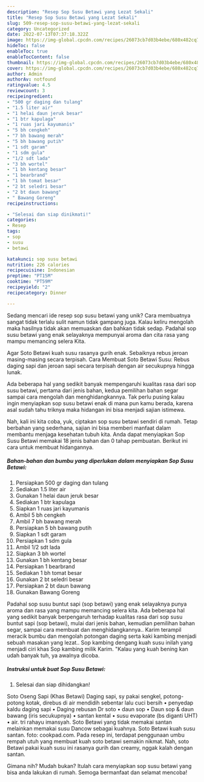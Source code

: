 ```yaml
---
description: "Resep Sop Susu Betawi yang Lezat Sekali"
title: "Resep Sop Susu Betawi yang Lezat Sekali"
slug: 509-resep-sop-susu-betawi-yang-lezat-sekali
category: Uncategorized
date: 2022-07-13T07:37:18.322Z
image: https://img-global.cpcdn.com/recipes/26073cb7d03b4ebe/680x482cq70/sop-susu-betawi-foto-resep-utama.jpg
hideToc: false
enableToc: true
enableTocContent: false
thumbnail: https://img-global.cpcdn.com/recipes/26073cb7d03b4ebe/680x482cq70/sop-susu-betawi-foto-resep-utama.jpg
cover: https://img-global.cpcdn.com/recipes/26073cb7d03b4ebe/680x482cq70/sop-susu-betawi-foto-resep-utama.jpg
author: Admin
authorAv: notfound
ratingvalue: 4.5
reviewcount: 3
recipeingredient:
- "500 gr daging dan tulang"
- "1.5 liter air"
- "1 helai daun jeruk besar"
- "1 btr kapulaga"
- "1 ruas jari kayumanis"
- "5 bh cengkeh"
- "7 bh bawang merah"
- "5 bh bawang putih"
- "1 sdt garam"
- "1 sdm gula"
- "1/2 sdt lada"
- "3 bh wortel"
- "1 bh kentang besar"
- "1 bearbrand"
- "1 bh tomat besar"
- "2 bt seledri besar"
- "2 bt daun bawang"
- " Bawang Goreng"
recipeinstructions:

- "Selesai dan siap dinikmati!"
categories:
- Resep
tags:
- sop
- susu
- betawi

katakunci: sop susu betawi 
nutrition: 226 calories
recipecuisine: Indonesian
preptime: "PT15M"
cooktime: "PT59M"
recipeyield: "2"
recipecategory: Dinner

---
```





Sedang mencari ide resep sop susu betawi yang unik? Cara membuatnya sangat tidak terlalu sulit namun tidak gampang juga. Kalau keliru mengolah maka hasilnya tidak akan memuaskan dan bahkan tidak sedap. Padahal sop susu betawi yang enak selayaknya mempunyai aroma dan cita rasa yang mampu memancing selera Kita.





Agar Soto Betawi kuah susu rasanya gurih enak. Sebaiknya rebus jeroan masing-masing secara terpisah. Cara Membuat Soto Betawi Susu: Rebus daging sapi dan jeroan sapi secara terpisah dengan air secukupnya hingga lunak.

Ada beberapa hal yang sedikit banyak mempengaruhi kualitas rasa dari sop susu betawi, pertama dari jenis bahan, kedua pemilihan bahan segar sampai cara mengolah dan menghidangkannya. Tak perlu pusing kalau ingin menyiapkan sop susu betawi enak di mana pun kamu berada, karena asal sudah tahu triknya maka hidangan ini bisa menjadi sajian istimewa.






Nah, kali ini kita coba, yuk, ciptakan sop susu betawi sendiri di rumah. Tetap berbahan yang sederhana, sajian ini bisa memberi manfaat dalam membantu menjaga kesehatan tubuh kita. Anda dapat menyiapkan Sop Susu Betawi memakai 18 jenis bahan dan 0 tahap pembuatan. Berikut ini cara untuk membuat hidangannya.

<!--inarticleads1-->

##### Bahan-bahan dan bumbu yang diperlukan dalam menyiapkan Sop Susu Betawi:

1. Persiapkan 500 gr daging dan tulang
1. Sediakan 1.5 liter air
1. Gunakan 1 helai daun jeruk besar
1. Sediakan 1 btr kapulaga
1. Siapkan 1 ruas jari kayumanis
1. Ambil 5 bh cengkeh
1. Ambil 7 bh bawang merah
1. Persiapkan 5 bh bawang putih
1. Siapkan 1 sdt garam
1. Persiapkan 1 sdm gula
1. Ambil 1/2 sdt lada
1. Siapkan 3 bh wortel
1. Gunakan 1 bh kentang besar
1. Persiapkan 1 bearbrand
1. Sediakan 1 bh tomat besar
1. Gunakan 2 bt seledri besar
1. Persiapkan 2 bt daun bawang
1. Gunakan  Bawang Goreng


Padahal sop susu buntut sapi (sop betawi) yang enak selayaknya punya aroma dan rasa yang mampu memancing selera kita. Ada beberapa hal yang sedikit banyak berpengaruh terhadap kualitas rasa dari sop susu buntut sapi (sop betawi), mulai dari jenis bahan, kemudian pemilihan bahan segar, sampai cara membuat dan menghidangkannya.. Karim terampil meracik bumbu dan mengolah potongan daging serta kaki kambing menjadi sebuah masakan yang lezat.. Sop kambing dengang kuah susu inilah yang menjadi ciri khas Sop kambing milik Karim. &#34;Kalau yang kuah bening kan udah banyak tuh, ya awalnya dicoba. 

<!--inarticleads2-->

##### Instruksi untuk buat Sop Susu Betawi:


1. Selesai dan siap dihidangkan!

Soto Oseng Sapi (Khas Betawi) Daging sapi, sy pakai sengkel, potong-potong kotak, direbus di air mendidih sebentar lalu cuci bersih • penyedap kaldu daging sapi • Daging rebusan Dr soto • daun sop • Daun sop &amp; daun bawang (iris secukupnya) • santan kental • susu evaporate (bs diganti UHT) • air. tri rahayu imansyah. Soto Betawi yang tidak memakai santan melainkan memakai susu Dancow sebagai kuahnya. Soto Betawi kuah susu santan. foto: cookpad.com. Pada resep ini, terdapat penggunaan umbu rempah utuh yang membuat kuah soto betawi semakin nikmat. Nah, soto Betawi pakai kuah susu ini rasanya gurih dan creamy, nggak kalah dengan santan. 

Gimana nih? Mudah bukan? Itulah cara menyiapkan sop susu betawi yang bisa anda lakukan di rumah. Semoga bermanfaat dan selamat mencoba!
